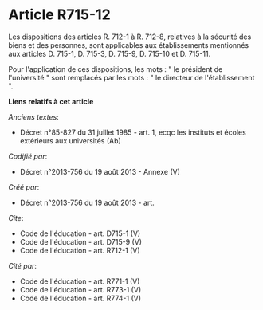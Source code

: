 # Article R715-12

Les dispositions des articles R. 712-1 à R. 712-8, relatives à la sécurité des biens et des personnes, sont applicables aux
établissements mentionnés aux articles D. 715-1, D. 715-3, D. 715-9, D. 715-10 et D. 715-11. 

Pour l'application de ces dispositions, les mots : " le président de l'université " sont remplacés par les mots : " le
directeur de l'établissement ".

**Liens relatifs à cet article**

_Anciens textes_:

  - Décret n°85-827 du 31 juillet 1985 - art. 1, ecqc les instituts et écoles extérieurs aux universités (Ab)

_Codifié par_:

  - Décret n°2013-756 du 19 août 2013 -  Annexe (V)

_Créé par_:

  - Décret n°2013-756 du 19 août 2013 - art.

_Cite_:

  - Code de l'éducation - art. D715-1 (V)
  - Code de l'éducation - art. D715-9 (V)
  - Code de l'éducation - art. R712-1 (V)

_Cité par_:

  - Code de l'éducation - art. R771-1 (V)
  - Code de l'éducation - art. R773-1 (V)
  - Code de l'éducation - art. R774-1 (V)
